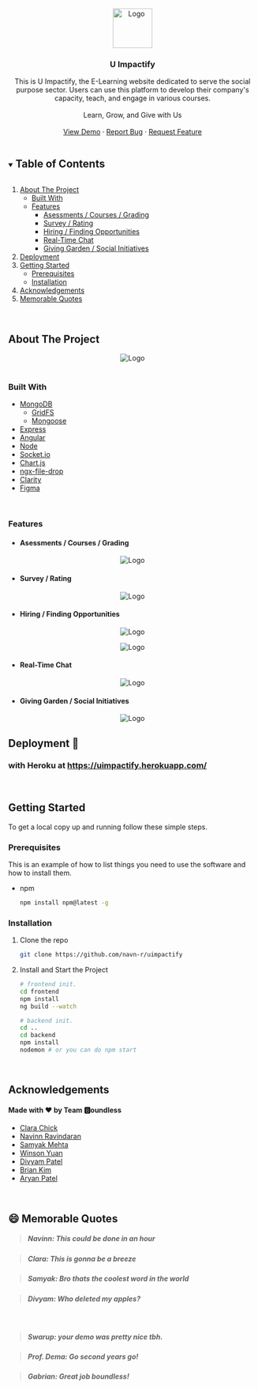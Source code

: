 <!-- PROJECT LOGO -->
<br />

<p align="center">
  <a href="https://github.com/navn-r/uimpactify">
    <img src="readme_imgs/uLogo.png" alt="Logo" width="80" height="80">
  </a>


  <h3 align="center">U Impactify</h3>

  <p align="center">
    This is U Impactify, the E-Learning website dedicated to serve the social purpose sector. Users can use this platform to develop their company's capacity, teach, and engage in various courses.
      <br/>
      <br/>
      Learn, Grow, and Give with Us
      <br/>
       <br/>
    <a href="https://uimpactify.herokuapp.com/dashboard">View Demo</a>
    ·
    <a href="https://github.com/navn-r/uimpactify/issues">Report Bug</a>
    ·
    <a href="https://github.com/navn-r/uimpactify/issues">Request Feature</a>
  </p>

</p>

<!-- TABLE OF CONTENTS -->

<details open="open">
  <summary><h2 style="display: inline-block">Table of Contents</h2></summary>
  <ol>
    <li>
      <a href="#about-the-project">About The Project</a>
      <ul>
        <li><a href="#built-with">Built With</a></li>
      </ul>
        <ul>
        <li><a href="#features">Features</a>
            <ul>
        		<li><a href="#asessments-/-courses-/-grading">Asessments / Courses / Grading</a></li>
                <li><a href="#survey-/-rating">Survey / Rating</a></li>
                <li><a href="#hiring-/-finding-opportunities">Hiring / Finding Opportunities</a></li>
                <li><a href="#real-time-chat">Real-Time Chat</a></li>
                <li><a href="#giving-garden-/-social-initiatives">Giving Garden / Social Initiatives</a></li>
      		</ul>
                </li>
      </ul>
    </li>
      <li><a href="#Deployment">Deployment</a></li>
    <li>
      <a href="#getting-started">Getting Started</a>
      <ul>
        <li><a href="#prerequisites">Prerequisites</a></li>
        <li><a href="#installation">Installation</a></li>
      </ul>
    </li>
    <li><a href="#acknowledgements">Acknowledgements</a></li>
      <li><a href="#memorable-quotes">Memorable Quotes</a></li>
  </ol>
</details>

<br/>

<!-- ABOUT THE PROJECT -->

## About The Project

<p align="center">
    <img src="readme_imgs/about_page.gif" alt="Logo">

<br/>

<br/>

### Built With

* [MongoDB](https://www.mongodb.com/)
  * [GridFS](https://docs.mongodb.com/manual/core/gridfs/)
  * [Mongoose](https://mongoosejs.com/)
* [Express](https://expressjs.com/)
* [Angular](https://angular.io/)
* [Node](https://nodejs.org/en/)
* [Socket.io](https://socket.io/)
* [Chart.js](https://www.chartjs.org/)
* [ngx-file-drop](https://www.npmjs.com/package/ngx-file-drop)
* [Clarity](https://clarity.design/)
* [Figma](https://www.figma.com/)

<br/>

### Features

- #### Asessments / Courses / Grading

<p align="center">
    <img src="readme_imgs/analytics.PNG" alt="Logo">

- #### Survey / Rating

<p align="center">
    <img src="readme_imgs/reviews.PNG" alt="Logo">

- #### Hiring / Finding Opportunities

<p align="center">
    <img src="readme_imgs/volopp.PNG" alt="Logo">

<p align="center">
    <img src="readme_imgs/oppoverview.PNG" alt="Logo">

- #### Real-Time Chat

<p align="center">
    <img src="readme_imgs/rtchat.PNG" alt="Logo">

- #### Giving Garden / Social Initiatives

<p align="center">
    <img src="readme_imgs/giving garden.PNG" alt="Logo">

<!-- GETTING STARTED -->

<br/>

## Deployment :rocket:

### with Heroku at https://uimpactify.herokuapp.com/

<br/>

## Getting Started

To get a local copy up and running follow these simple steps.

### Prerequisites

This is an example of how to list things you need to use the software and how to install them.
* npm
  ```sh
  npm install npm@latest -g
  ```

### Installation

1. Clone the repo
   ```sh
   git clone https://github.com/navn-r/uimpactify
   ```
2. Install and Start the Project
   ```sh
   # frontend init.
   cd frontend
   npm install
   ng build --watch
   
   # backend init.
   cd ..
   cd backend
   npm install
   nodemon # or you can do npm start
   ```

<br/>

<!-- ACKNOWLEDGEMENTS -->

## Acknowledgements

#### Made with :heart: by Team :b:oundless

* [Clara Chick](https://github.com/KohinaTheCat)
* [Navinn Ravindaran](https://github.com/navn-r)
* [Samyak Mehta](https://github.com/Samyakk123)
* [Winson Yuan](https://github.com/booooper)
* [Divyam Patel](https://github.com/divyam-p)
* [Brian Kim](https://github.com/briankkim99)
* [Aryan Patel](https://github.com/AryPat)

<br/>

## :smile: Memorable Quotes 

> ##### Navinn: This could be done in an hour

> ##### Clara: This is gonna be a breeze

> ##### Samyak: Bro thats the coolest word in the world

> ##### Divyam:  Who deleted my apples?

<br/>

> ##### Swarup: your demo was pretty nice tbh.

> ##### Prof. Dema: Go second years go!

> ##### Gabrian: Great job boundless!

